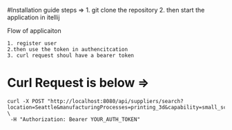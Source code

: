 #Installation guide
steps => 
    1. git clone the repository
    2. then start the application in itellij


Flow of applicaiton

    1. register user 
    2.then use the token in authencitcation
    3. curl request shoul have a bearer token

   # Curl Request is below =>
    
    curl -X POST "http://localhost:8080/api/suppliers/search?location=Seattle&manufacturingProcesses=printing_3d&capability=small_scale&page=0&size=10" \
     -H "Authorization: Bearer YOUR_AUTH_TOKEN"
